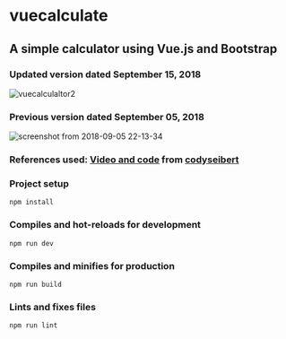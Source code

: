# vuecalculate
## A simple calculator using Vue.js and Bootstrap

### Updated version dated September 15, 2018
![vuecalculaltor2](https://user-images.githubusercontent.com/32009983/45589443-32247e80-b943-11e8-8b28-b869eaec0d93.png)
### Previous version dated September 05, 2018
![screenshot from 2018-09-05 22-13-34](https://user-images.githubusercontent.com/32009983/45108019-135f0480-b159-11e8-8c99-24b46972fc55.png)
### References used: <a href="https://youtu.be/m1_ih43p24s"> Video and code</a> from <a href="https://github.com/codyseibert">codyseibert </a>
### Project setup
```
npm install
```

### Compiles and hot-reloads for development
```
npm run dev
```

### Compiles and minifies for production
```
npm run build
```

### Lints and fixes files
```
npm run lint
```
